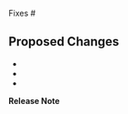 <!--
Request Prow to automatically lint any go code in this PR:

/lint
-->

Fixes #

## Proposed Changes

  *
  *
  *

**Release Note**
<!-- Enter your extended release note in the below block. If the PR requires
additional action from users switching to the new release, include the string
"action required". If no release note is required, write "NONE". -->
```release-note
```
